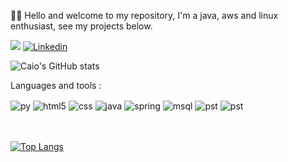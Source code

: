 👋🏽 Hello and welcome to my repository, I'm a java, aws and linux enthusiast, see my projects below.

<a href="mailto:henriquerocha.dev@gmail.com"><img src="https://camo.githubusercontent.com/927d6b3961fa048ff7303daf291cb5869dfa25018997cf8c1373c2f6a85b1458/68747470733a2f2f696d672e736869656c64732e696f2f62616467652f2d476d61696c2d2532333333333f7374796c653d666f722d7468652d6261646765266c6f676f3d676d61696c266c6f676f436f6c6f723d7768697465" data-canonical-src="https://img.shields.io/badge/-Gmail-%23333?style=for-the-badge&amp;logo=gmail&amp;logoColor=white" style="max-width: 100%;"></a>
[![Linkedin](https://img.shields.io/badge/LinkedIn-0077B5?style=for-the-badge&logo=linkedin&logoColor=white)](https://www.linkedin.com/in/Henriquedev0/)

![Caio's GitHub stats](https://github-readme-stats.vercel.app/api?username=Henriquedev0&show_icons=true&theme=dracula&count_private=true)

Languages and tools :

<div style="display: inline_block">

  <img align="center" alt="py" src="https://img.shields.io/badge/Python-14354C?style=for-the-badge&logo=python&logoColor=white" /> 
  <img align="center" alt="html5" src="https://img.shields.io/badge/HTML5-E34F26?style=for-the-badge&logo=html5&logoColor=white" />
  <img align="center" alt="css" src="https://img.shields.io/badge/CSS3-1572B6?style=for-the-badge&logo=css3&logoColor=white" /> 
  <img align="center" alt="java" src="https://img.shields.io/badge/Java-ED8B00?style=for-the-badge&logo=openjdk&logoColor=white" /> 
  <img align="center" alt="spring" src=" https://img.shields.io/badge/Spring-6DB33F?style=for-the-badge&logo=spring&logoColor=white" /> 
  <img align="center" alt="msql" src="https://img.shields.io/badge/MySQL-005C84?style=for-the-badge&logo=mysql&logoColor=white" />
  <img align="center" alt="pst" src="https://img.shields.io/badge/PostgreSQL-316192?style=for-the-badge&logo=postgresql&logoColor=white" />
  <img align="center" alt="pst" src="https://img.shields.io/badge/Amazon_AWS-232F3E?style=for-the-badge&logo=amazon-aws&logoColor=white" />
</div><br/>
<div> 



   
    
<div>

<br/>[![Top Langs](https://github-readme-stats.vercel.app/api/top-langs/?username=henriquedev0)](https://github.com/henriquedev0/github-readme-stats)<br/>

</div>
